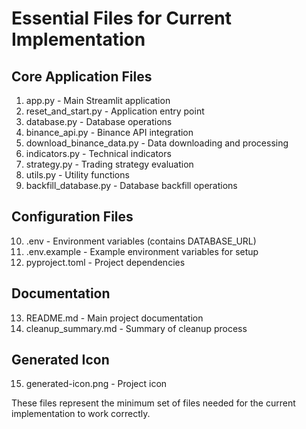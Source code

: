 # Essential Files for Current Implementation

## Core Application Files
1. app.py - Main Streamlit application
2. reset_and_start.py - Application entry point 
3. database.py - Database operations
4. binance_api.py - Binance API integration
5. download_binance_data.py - Data downloading and processing
6. indicators.py - Technical indicators
7. strategy.py - Trading strategy evaluation
8. utils.py - Utility functions
9. backfill_database.py - Database backfill operations

## Configuration Files
10. .env - Environment variables (contains DATABASE_URL)
11. .env.example - Example environment variables for setup
12. pyproject.toml - Project dependencies

## Documentation
13. README.md - Main project documentation
14. cleanup_summary.md - Summary of cleanup process

## Generated Icon
15. generated-icon.png - Project icon

These files represent the minimum set of files needed for the current implementation to work correctly.